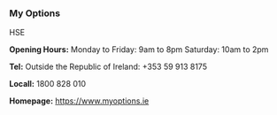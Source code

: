 ###  My Options

HSE

**Opening Hours:** Monday to Friday: 9am to 8pm Saturday: 10am to 2pm

**Tel:** Outside the Republic of Ireland: +353 59 913 8175

**Locall:** 1800 828 010

**Homepage:** [ https://www.myoptions.ie ](https://www.myoptions.ie)
